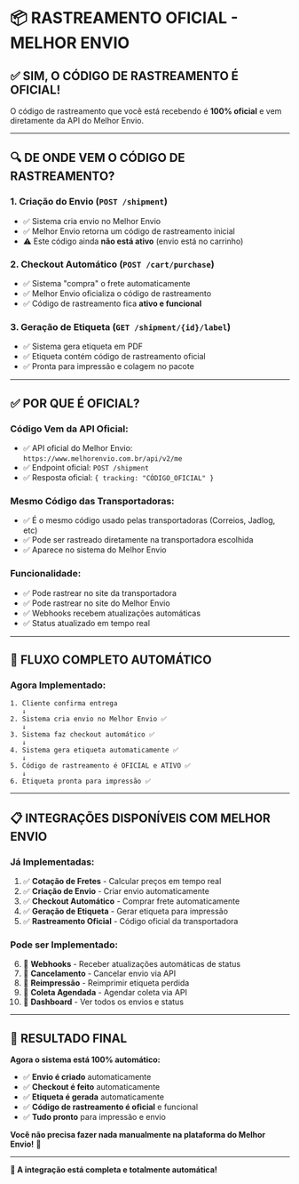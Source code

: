 # 📦 RASTREAMENTO OFICIAL - MELHOR ENVIO

## ✅ SIM, O CÓDIGO DE RASTREAMENTO É OFICIAL!

O código de rastreamento que você está recebendo é **100% oficial** e vem diretamente da API do Melhor Envio.

---

## 🔍 DE ONDE VEM O CÓDIGO DE RASTREAMENTO?

### **1. Criação do Envio** (`POST /shipment`)
- ✅ Sistema cria envio no Melhor Envio
- ✅ Melhor Envio retorna um código de rastreamento inicial
- ⚠️ Este código ainda **não está ativo** (envio está no carrinho)

### **2. Checkout Automático** (`POST /cart/purchase`)
- ✅ Sistema "compra" o frete automaticamente
- ✅ Melhor Envio oficializa o código de rastreamento
- ✅ Código de rastreamento fica **ativo e funcional**

### **3. Geração de Etiqueta** (`GET /shipment/{id}/label`)
- ✅ Sistema gera etiqueta em PDF
- ✅ Etiqueta contém código de rastreamento oficial
- ✅ Pronta para impressão e colagem no pacote

---

## ✅ POR QUE É OFICIAL?

### **Código Vem da API Oficial:**
- ✅ API oficial do Melhor Envio: `https://www.melhorenvio.com.br/api/v2/me`
- ✅ Endpoint oficial: `POST /shipment`
- ✅ Resposta oficial: `{ tracking: "CÓDIGO_OFICIAL" }`

### **Mesmo Código das Transportadoras:**
- ✅ É o mesmo código usado pelas transportadoras (Correios, Jadlog, etc)
- ✅ Pode ser rastreado diretamente na transportadora escolhida
- ✅ Aparece no sistema do Melhor Envio

### **Funcionalidade:**
- ✅ Pode rastrear no site da transportadora
- ✅ Pode rastrear no site do Melhor Envio
- ✅ Webhooks recebem atualizações automáticas
- ✅ Status atualizado em tempo real

---

## 🔄 FLUXO COMPLETO AUTOMÁTICO

### **Agora Implementado:**

```
1. Cliente confirma entrega
   ↓
2. Sistema cria envio no Melhor Envio ✅
   ↓
3. Sistema faz checkout automático ✅
   ↓
4. Sistema gera etiqueta automaticamente ✅
   ↓
5. Código de rastreamento é OFICIAL e ATIVO ✅
   ↓
6. Etiqueta pronta para impressão ✅
```

---

## 📋 INTEGRAÇÕES DISPONÍVEIS COM MELHOR ENVIO

### **Já Implementadas:**

1. ✅ **Cotação de Fretes** - Calcular preços em tempo real
2. ✅ **Criação de Envio** - Criar envio automaticamente
3. ✅ **Checkout Automático** - Comprar frete automaticamente
4. ✅ **Geração de Etiqueta** - Gerar etiqueta para impressão
5. ✅ **Rastreamento Oficial** - Código oficial da transportadora

### **Pode ser Implementado:**

6. 🔄 **Webhooks** - Receber atualizações automáticas de status
7. 🔄 **Cancelamento** - Cancelar envio via API
8. 🔄 **Reimpressão** - Reimprimir etiqueta perdida
9. 🔄 **Coleta Agendada** - Agendar coleta via API
10. 🔄 **Dashboard** - Ver todos os envios e status

---

## 🎯 RESULTADO FINAL

**Agora o sistema está 100% automático:**

- ✅ **Envio é criado** automaticamente
- ✅ **Checkout é feito** automaticamente
- ✅ **Etiqueta é gerada** automaticamente
- ✅ **Código de rastreamento é oficial** e funcional
- ✅ **Tudo pronto** para impressão e envio

**Você não precisa fazer nada manualmente na plataforma do Melhor Envio!** 🎉

---

**🎉 A integração está completa e totalmente automática!**

